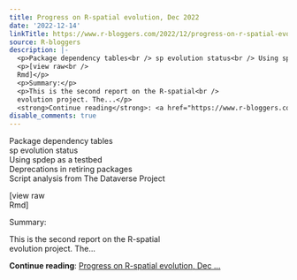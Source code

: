 ```yaml
---
title: Progress on R-spatial evolution, Dec 2022
date: '2022-12-14'
linkTitle: https://www.r-bloggers.com/2022/12/progress-on-r-spatial-evolution-dec-2022/
source: R-bloggers
description: |-
  <p>Package dependency tables<br /> sp evolution status<br /> Using spdep as a testbed<br /> Deprecations in retiring packages<br /> Script analysis from The Dataverse Project</p>
  <p>[view raw<br />
  Rmd]</p>
  <p>Summary:</p>
  <p>This is the second report on the R-spatial<br />
  evolution project. The...</p>
  <strong>Continue reading</strong>: <a href="https://www.r-bloggers.com/2022/12/progress-on-r-spatial-evolution-dec-2022/">Progress on R-spatial evolution, Dec ...
disable_comments: true
---
```

<p>Package dependency tables<br /> sp evolution status<br /> Using spdep as a testbed<br /> Deprecations in retiring packages<br /> Script analysis from The Dataverse Project</p>
<p>[view raw<br />
Rmd]</p>
<p>Summary:</p>
<p>This is the second report on the R-spatial<br />
evolution project. The...</p>
<strong>Continue reading</strong>: <a href="https://www.r-bloggers.com/2022/12/progress-on-r-spatial-evolution-dec-2022/">Progress on R-spatial evolution, Dec ...